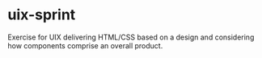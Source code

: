 # uix-sprint
Exercise for UIX delivering HTML/CSS based on a design and considering how components comprise an overall product.
